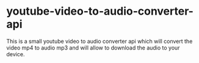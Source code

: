 # youtube-video-to-audio-converter-api
This is a small youtube video to audio converter api which will convert the video mp4 to audio mp3 and will allow to download the audio to your device.
